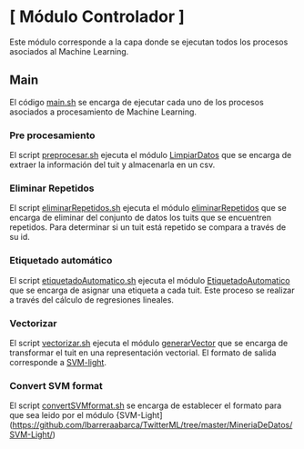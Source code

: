 # [ Módulo Controlador ]

Este módulo corresponde a la capa donde se ejecutan todos los procesos asociados al Machine Learning. 

## Main ##
El código [main.sh](https://github.com/lbarreraabarca/TwitterML/blob/master/Controlador/main.sh) se encarga de ejecutar cada uno de los procesos asociados
a procesamiento de Machine Learning.

### Pre procesamiento ###
El script [preprocesar.sh](https://github.com/lbarreraabarca/TwitterML/blob/master/Controlador/preprocesar.sh) ejecuta el módulo [LimpiarDatos](https://github.com/lbarreraabarca/TwitterML/tree/master/Preprocesamiento/LimpiarDatos)
 que se encarga de extraer la información del tuit y almacenarla en un csv.

### Eliminar Repetidos ###
El script [eliminarRepetidos.sh](https://github.com/lbarreraabarca/TwitterML/blob/master/Controlador/eliminarRepetidos.sh) ejecuta el módulo [eliminarRepetidos](https://github.com/lbarreraabarca/TwitterML/tree/master/Preprocesamiento/UTIL/eliminarRepetidos)
 que se encarga de eliminar del conjunto de datos los tuits que se encuentren repetidos. Para determinar si un tuit está repetido se compara a través de su id. 

### Etiquetado automático ###
El script [etiquetadoAutomatico.sh](https://github.com/lbarreraabarca/TwitterML/blob/master/Controlador/etiquetadoAutomatico.sh) ejecuta el módulo [EtiquetadoAutomatico](https://github.com/lbarreraabarca/TwitterML/tree/master/Preprocesamiento/EtiquetadoAutomatico)
que se encarga de asignar una etiqueta a cada tuit. Este proceso se realizar a través del cálculo de regresiones lineales. 

### Vectorizar ###
El script [vectorizar.sh](https://github.com/lbarreraabarca/TwitterML/blob/master/Controlador/vectorizar.sh) ejecuta el módulo [generarVector](https://github.com/lbarreraabarca/TwitterML/tree/master/MineriaDeDatos/generarVector) que se encarga de transformar el tuit en una representación vectorial. El formato de salida corresponde a [SVM-light](https://stackoverflow.com/questions/18339547/file-format-for-classification-using-svm-light). 

### Convert SVM format ###
El script [convertSVMformat.sh](https://github.com/lbarreraabarca/TwitterML/blob/master/Controlador/convertSVMformat.sh) se encarga de establecer el formato para que sea leido por el módulo {SVM-Light](https://github.com/lbarreraabarca/TwitterML/tree/master/MineriaDeDatos/SVM-Light/)

  
  

